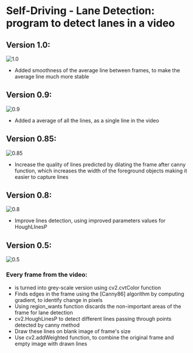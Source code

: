 # Self-Driving - Lane Detection: program to detect lanes in a video 

## Version 1.0:

![1.0](output/out1.0.gif)

* Added smoothness of the average line between frames, to make the average line much more stable

## Version 0.9:

![0.9](output/out0.9.gif)

* Added a average of all the lines, as a single line in the video

## Version 0.85:

![0.85](output/out0.85.gif)

* Increase the quality of lines predicted by dilating the frame after canny function, which increases the width of the foreground objects making it easier to capture lines

## Version 0.8:

![0.8](output/out0.8.gif)

* Improve lines detection, using improved parameters values for HoughLInesP

## Version 0.5:

![0.5](output/out0.5.gif)

### Every frame from the video:
* is turned into grey-scale version using cv2.cvtColor function
* Finds edges in the frame using the [Canny86] algorithm by computing gradient, to identify change in pixels
* Using region_wants function discards the non-important areas of the frame for lane detection
* cv2.HoughLinesP to detect different lines passing through points detected by canny method
* Draw these lines on blank image of frame's size
* Use cv2.addWeighted function, to combine the original frame and empty image with drawn lines
